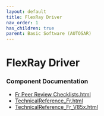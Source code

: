 ```yaml
---
layout: default
title: FlexRay Driver
nav_order: 1
has_children: true
parent: Basic Software (AUTOSAR)
---
```

# FlexRay Driver
### Component Documentation

- [Fr Peer Review Checklists.html](doc/Fr%20Peer%20Review%20Checklists.html)
- [TechnicalReference_Fr.html](doc/TechnicalReference_Fr.html)
- [TechnicalReference_Fr_V85x.html](doc/TechnicalReference_Fr_V85x.html)

